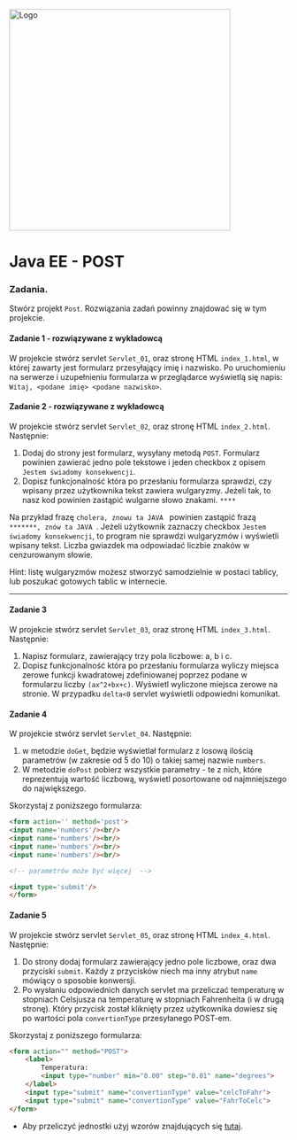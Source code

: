 <img alt="Logo" src="http://coderslab.pl/svg/logo-coderslab.svg" width="400">

# Java EE  - POST

### Zadania.

Stwórz projekt `Post`. Rozwiązania zadań powinny znajdować się w tym projekcie.

#### Zadanie 1 - rozwiązywane z wykładowcą

W projekcie stwórz servlet `Servlet_01`, oraz stronę HTML `index_1.html`, w której zawarty jest formularz przesyłający imię i nazwisko. Po uruchomieniu na serwerze i uzupełnieniu formularza w przeglądarce wyświetlą się napis:
  `Witaj, <podane imię> <podane nazwisko>`.


#### Zadanie 2 - rozwiązywane z wykładowcą

W projekcie stwórz servlet `Servlet_02`, oraz stronę HTML `index_2.html`. Następnie:
1. Dodaj do strony jest formularz, wysyłany metodą `POST`. Formularz powinien zawierać jedno pole tekstowe i jeden checkbox z opisem `Jestem świadomy konsekwencji`.
3. Dopisz funkcjonalność która po przesłaniu formularza sprawdzi, czy wpisany przez użytkownika tekst zawiera wulgaryzmy. Jeżeli tak, to nasz kod powinien zastąpić wulgarne słowo znakami. `****`

Na przykład frazę `cholera, znowu ta JAVA ` powinien zastąpić frazą `*******, znów ta JAVA `.
Jeżeli użytkownik zaznaczy checkbox `Jestem świadomy konsekwencji`, to program nie sprawdzi wulgaryzmów i wyświetli wpisany tekst.
Liczba gwiazdek ma odpowiadać liczbie znaków w cenzurowanym słowie.


Hint: listę wulgaryzmów możesz stworzyć samodzielnie w postaci tablicy, lub poszukać gotowych tablic w internecie.

-------------------------------------------------------------------------------
#### Zadanie 3

W projekcie stwórz servlet  `Servlet_03`, oraz stronę HTML `index_3.html`. Następnie:
1. Napisz formularz, zawierający trzy pola liczbowe: a, b i c. 
2. Dopisz funkcjonalność która po przesłaniu formularza wyliczy miejsca zerowe funkcji kwadratowej zdefiniowanej poprzez podane w formularzu liczby `(ax^2+bx+c)`. Wyświetl wyliczone miejsca zerowe na stronie.
W przypadku `delta<0` servlet wyświetli odpowiedni komunikat.

#### Zadanie 4

W projekcie stwórz servlet `Servlet_04`. Następnie:
1. w metodzie `doGet`, będzie wyświetlał formularz z losową ilością parametrów (w zakresie od 5 do 10) o takiej samej nazwie `numbers`.
2. W metodzie `doPost` pobierz wszystkie parametry - te z nich, które reprezentują wartość liczbową, wyświetl posortowane od najmniejszego do największego.

Skorzystaj z poniższego formularza:
```html
<form action='' method='post'>
<input name='numbers'/><br/>
<input name='numbers'/><br/>
<input name='numbers'/><br/>
<input name='numbers'/><br/>

<!-- parametrów może być więcej  -->

<input type='submit'/>
</form>
``` 


#### Zadanie 5

W projekcie stwórz servlet  `Servlet_05`, oraz stronę HTML `index_4.html`. Następnie:
1. Do strony dodaj formularz zawierający jedno pole liczbowe, oraz dwa przyciski `submit`. Każdy z przycisków niech ma inny atrybut `name` mówiący o sposobie konwersji. 
3. Po wysłaniu odpowiednich danych servlet ma przeliczać temperaturę w stopniach Celsjusza na temperaturę w stopniach Fahrenheita (i w drugą stronę). Który przycisk został kliknięty przez użytkownika dowiesz się po wartości pola `convertionType` przesyłanego POST-em.

Skorzystaj z poniższego formularza:
```html
<form action="" method="POST">
    <label>
        Temperatura:
        <input type="number" min="0.00" step="0.01" name="degrees">
    </label>
    <input type="submit" name="convertionType" value="celcToFahr">
    <input type="submit" name="convertionType" value="FahrToCelc">
</form>
``` 
* Aby przeliczyć jednostki użyj wzorów znajdujących się [tutaj][degrees-convertion].

[degrees-convertion]:https://pl.wikipedia.org/wiki/Skala_Fahrenheita#Spos.C3.B3b_dok.C5.82adny
[nbp]:http://www.nbp.pl/home.aspx?navid=archa&c=/ascx/tabarch.ascx&n=a008z170112
[binary-convertion]:http://www.wikihow.com/Convert-from-Binary-to-Decimal
